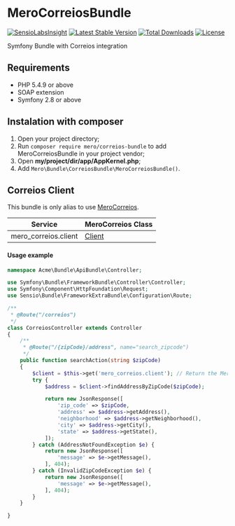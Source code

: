 MeroCorreiosBundle
==================

[![SensioLabsInsight](https://insight.sensiolabs.com/projects/67c1e408-3d2f-434d-87c9-f4b2e6b333dd/mini.png)](https://insight.sensiolabs.com/projects/67c1e408-3d2f-434d-87c9-f4b2e6b333dd)
[![Latest Stable Version](https://poser.pugx.org/mero/correios-bundle/v/stable.svg)](https://packagist.org/packages/mero/correios-bundle) 
[![Total Downloads](https://poser.pugx.org/mero/correios-bundle/downloads.svg)](https://packagist.org/packages/mero/correios-bundle) 
[![License](https://poser.pugx.org/mero/correios-bundle/license.svg)](https://packagist.org/packages/mero/correios-bundle)

Symfony Bundle with Correios integration

Requirements
------------

- PHP 5.4.9 or above
- SOAP extension
- Symfony 2.8 or above

Instalation with composer
-------------------------

1. Open your project directory;
2. Run `composer require mero/correios-bundle` to add MeroCorreiosBundle in your project vendor;
3. Open **my/project/dir/app/AppKernel.php**;
4. Add `Mero\Bundle\CorreiosBundle\MeroCorreiosBundle()`.

Correios Client
---------------

This bundle is only alias to use [MeroCorreios](https://github.com/merorafael/php-correios).
   
| Service              | MeroCorreios Class                                                                            |
| -------------------- | --------------------------------------------------------------------------------------------- |
| mero_correios.client | [Client](https://github.com/merorafael/php-correios/blob/master/src/Mero/Correios/Client.php) |
 

#### Usage example

```php
namespace Acme\Bundle\ApiBundle\Controller;

use Symfony\Bundle\FrameworkBundle\Controller\Controller;
use Symfony\Component\HttpFoundation\Request;
use Sensio\Bundle\FrameworkExtraBundle\Configuration\Route;

/**
 * @Route("/correios")
 */
class CorreiosController extends Controller
{
    /**
     * @Route("/{zipCode}/address", name="search_zipcode")
     */
    public function searchAction(string $zipCode)
    {
        $client = $this->get('mero_correios.client'); // Return the Mero\Correios\Client
        try {
            $address = $client->findAddressByZipCode($zipCode);

            return new JsonResponse([
                'zip_code' => $zipCode,
                'address' => $address->getAddress(),
                'neighborhood' => $address->getNeighborhood(),
                'city' => $address->getCity(),
                'state' => $address->getState(),
            ]);
        } catch (AddressNotFoundException $e) {
            return new JsonResponse([
                'message' => $e->getMessage(),
            ], 404);
        } catch (InvalidZipCodeException $e) {
            return new JsonResponse([
                'message' => $e->getMessage(),
            ], 404);
        }
    }

}
```
